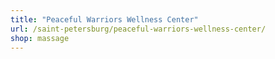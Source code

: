 ```yaml
---
title: "Peaceful Warriors Wellness Center"
url: /saint-petersburg/peaceful-warriors-wellness-center/
shop: massage
---
```

